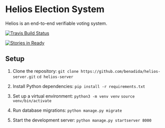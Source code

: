 # Helios Election System

Helios is an end-to-end verifiable voting system.

[![Travis Build Status](https://travis-ci.org/benadida/helios-server.svg?branch=master)](https://travis-ci.org/benadida/helios-server)

[
![Stories in Ready](https://badge.waffle.io/benadida/helios-server.png?label=ready&title=Ready)
](https://waffle.io/benadida/helios-server)

## Setup

1.  Clone the repository:
    `git clone https://github.com/benadida/helios-server.git`
    `cd helios-server`

2.  Install Python dependencies:
    `pip install -r requirements.txt`

3.  Set up a virtual environment:
    `python3 -m venv venv`
    `source venv/bin/activate`

4.  Run database migrations:
    `python manage.py migrate`

5.  Start the development server:
    `python manage.py startserver 8000`